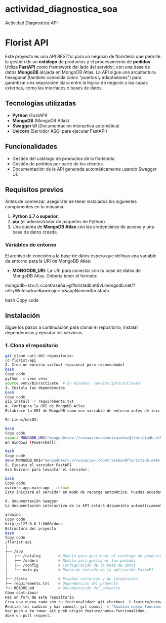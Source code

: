 # actividad_diagnostica_soa
Actividad Diagnostica API

# Florist API

Este proyecto es una API RESTful para un negocio de floristería que permite la gestión de un **catálogo** de productos y el procesamiento de **pedidos**. Utiliza **FastAPI** como framework del lado del servidor, con una base de datos **MongoDB** alojada en MongoDB Atlas. La API sigue una arquitectura hexagonal (también conocida como "puertos y adaptadores") para garantizar una separación clara entre la lógica de negocio y las capas externas, como las interfaces o bases de datos.

## Tecnologías utilizadas

- **Python** (FastAPI)
- **MongoDB** (MongoDB Atlas)
- **Swagger UI** (Documentación interactiva automática)
- **Uvicorn** (Servidor ASGI para ejecutar FastAPI)

## Funcionalidades

- Gestión del catálogo de productos de la floristería.
- Gestión de pedidos por parte de los clientes.
- Documentación de la API generada automáticamente usando Swagger UI.

## Requisitos previos

Antes de comenzar, asegúrate de tener instalados los siguientes componentes en tu máquina:

1. **Python 3.7 o superior**.
2. **pip** (el administrador de paquetes de Python).
3. Una cuenta de **MongoDB Atlas** con las credenciales de acceso y una base de datos creada.

### Variables de entorno

El archivo de conexión a la base de datos espera que definas una variable de entorno para la URI de MongoDB Atlas:

- **MONGODB_URI**: La URI para conectar con tu base de datos de MongoDB Atlas. Debería tener el formato:

mongodb+srv://<usuario>:<contraseña>@floristadb.et9vl.mongodb.net/?retryWrites=true&w=majority&appName=floristadb

bash
Copy code

## Instalación

Sigue los pasos a continuación para clonar el repositorio, instalar dependencias y ejecutar los servicios.

### 1. Clona el repositorio

```bash
git clone <url-del-repositorio>
cd florist-api
2. Crea un entorno virtual (opcional pero recomendado)
bash
Copy code
python -m venv venv
source venv/bin/activate  # En Windows: venv\Scripts\activate
3. Instala las dependencias
bash
Copy code
pip install -r requirements.txt
4. Configura la URI de MongoDB Atlas
Establece la URI de MongoDB como una variable de entorno antes de iniciar el servidor:

En Linux/macOS:

bash
Copy code
export MONGODB_URI="mongodb+srv://<usuario>:<contraseña>@floristadb.et9vl.mongodb.net/?retryWrites=true&w=majority&appName=floristadb"
En Windows (Powershell):

bash
Copy code
$env:MONGODB_URI="mongodb+srv://<usuario>:<contraseña>@floristadb.et9vl.mongodb.net/?retryWrites=true&w=majority&appName=floristadb"
5. Ejecuta el servidor FastAPI
Usa Uvicorn para levantar el servidor:

bash
Copy code
uvicorn app.main:app --reload
Esto iniciará el servidor en modo de recarga automática. Puedes acceder a la API en http://127.0.0.1:8000/.

6. Documentación Swagger
La documentación interactiva de la API estará disponible automáticamente en el siguiente enlace:

arduino
Copy code
http://127.0.0.1:8000/docs
Estructura del proyecto
bash
Copy code
/florist-api
│
├── /app
│   ├── /catalog        # Módulo para gestionar el catálogo de productos
│   ├── /orders         # Módulo para gestionar los pedidos
│   ├── /config         # Configuración de la base de datos
│   └── main.py         # Punto de entrada de la aplicación FastAPI
│
├── /tests              # Pruebas unitarias y de integración
├── requirements.txt    # Dependencias del proyecto
└── README.md           # Documentación del proyecto
Cómo contribuir
Haz un fork de este repositorio.
Crea una nueva rama con tu funcionalidad: git checkout -b feature/nueva-funcionalidad.
Realiza los cambios y haz commit: git commit -m 'Añadida nueva funcionalidad'.
Haz push a tu rama: git push origin feature/nueva-funcionalidad.
Abre un pull request.